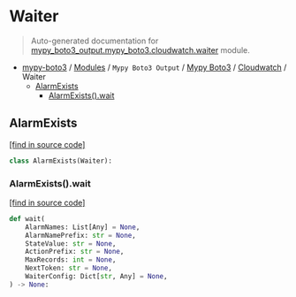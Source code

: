 # Waiter

> Auto-generated documentation for [mypy_boto3_output.mypy_boto3.cloudwatch.waiter](https://github.com/vemel/mypy_boto3/blob/master/mypy_boto3_output/mypy_boto3/cloudwatch/waiter.py) module.

- [mypy-boto3](../../../README.md#mypy_boto3) / [Modules](../../../MODULES.md#mypy-boto3-modules) / `Mypy Boto3 Output` / [Mypy Boto3](../index.md#mypy-boto3) / [Cloudwatch](index.md#cloudwatch) / Waiter
    - [AlarmExists](#alarmexists)
        - [AlarmExists().wait](#alarmexistswait)

## AlarmExists

[[find in source code]](https://github.com/vemel/mypy_boto3/blob/master/mypy_boto3_output/mypy_boto3/cloudwatch/waiter.py#L10)

```python
class AlarmExists(Waiter):
```

### AlarmExists().wait

[[find in source code]](https://github.com/vemel/mypy_boto3/blob/master/mypy_boto3_output/mypy_boto3/cloudwatch/waiter.py#L13)

```python
def wait(
    AlarmNames: List[Any] = None,
    AlarmNamePrefix: str = None,
    StateValue: str = None,
    ActionPrefix: str = None,
    MaxRecords: int = None,
    NextToken: str = None,
    WaiterConfig: Dict[str, Any] = None,
) -> None:
```
